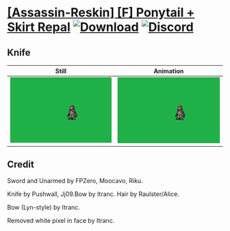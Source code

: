 # [\[Assassin-Reskin\] \[F\] Ponytail + Skirt Repal](./) [![Download](https://img.shields.io/badge/Download--red?style=social&logo=github)](https://minhaskamal.github.io/DownGit/#/home?url=https://github.com/Klokinator/FE-Repo/tree/main/Battle%20Animations%2FInfantry%20-%20(Swd)%20Thieves%2C%20Rogues%2C%20Assassins%2F%5BAssassin-Reskin%5D%20%5BF%5D%20Ponytail%20%2B%20Skirt%20Repal%2F1.%20Knife) [![Discord](https://img.shields.io/badge/Discord--blue?style=social&logo=discord)](https://discord.gg/C7VNGnyTPA)

## Knife

| Still | Animation |
| :---: | :-------: |
| ![Knife still](./Knife_000.png) | ![Knife](./Knife.gif) |

## Credit

Sword and Unarmed by FPZero, Moocavo, Riku.

Knife by Pushwall, Jj09.Bow by Itranc. Hair by Raulster/Alice.

Bow (Lyn-style) by Itranc.

Removed white pixel in face by Itranc.
